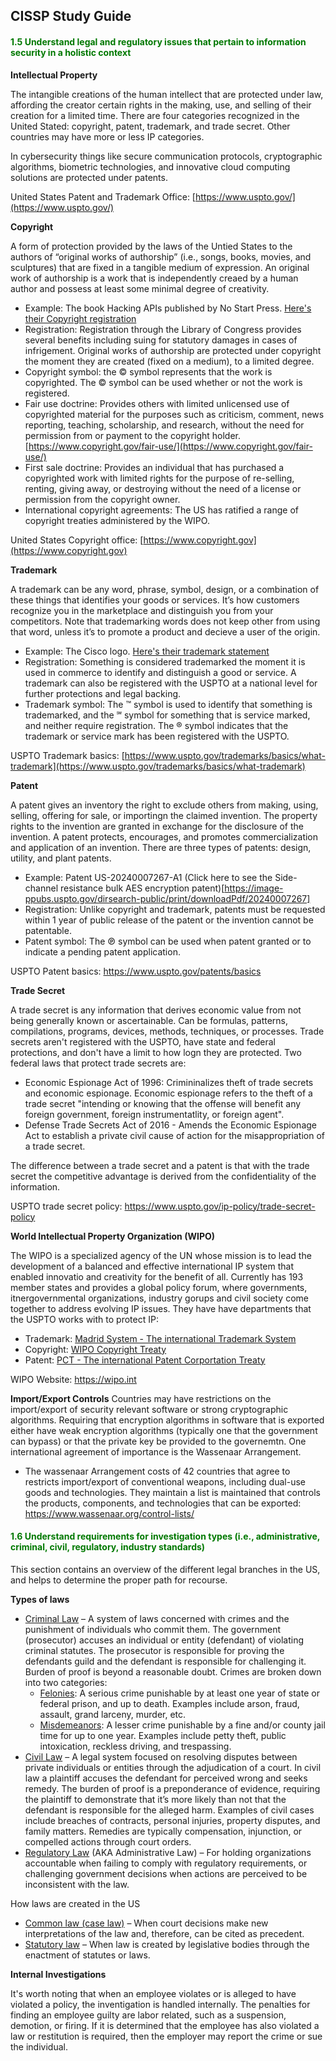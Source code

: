 ## CISSP Study Guide



#### <font color="#007800"><b>1.5 Understand legal and regulatory issues that pertain to information security in a holistic context </b></font>

**Intellectual Property**

The intangible creations of the human intellect that are protected under law, affording the creator certain rights in the making, use, and selling of their creation for a limited time. There are four categories recognized in the United Stated: copyright, patent, trademark, and trade secret. Other countries may have more or less IP categories.

In cybersecurity things like secure communication protocols, cryptographic algorithms, biometric technologies, and innovative cloud computing solutions are protected under patents. 

United States Patent and Trademark Office: [https://www.uspto.gov/](https://www.uspto.gov/)


**Copyright**

A form of protection provided by the laws of the Untied States to the authors of “original works of authorship” (i.e., songs, books, movies, and sculptures) that are fixed in a tangible medium of expression. An original work of authorship is a work that is independently creaed by a human author and possess at least some minimal degree of creativity.
- Example: The book Hacking APIs published by No Start Press. [Here's their Copyright registration](https://cocatalog.loc.gov/cgi-bin/Pwebrecon.cgi?v1=16&ti=1,16&Search%5FArg=hacking&Search%5FCode=TALL&CNT=25&PID=ALcoiuXte0L7IXWxpNoBsCPLFEN7&SEQ=20240107212325)
- Registration: Registration through the Library of Congress provides several benefits including suing for statutory damages in cases of infrigement. Original works of authorship are protected under copyright the moment they are created (fixed on a medium), to a limited degree.
- Copyright symbol: the © symbol represents that the work is copyrighted. The © symbol can be used whether or not the work is registered.
- Fair use doctrine: Provides others with limited unlicensed use of copyrighted material for the purposes such as criticism, comment, news reporting, teaching, scholarship, and research, without the need for permission from or payment to the copyright holder. [https://www.copyright.gov/fair-use/](https://www.copyright.gov/fair-use/)
- First sale doctrine: Provides an individual that has purchased a copyrighted work with limited rights for the purpose of re-selling, renting, giving away, or destroying without the need of a license or permission from the copyright owner.
- International copyright agreements: The US has ratified a range of copyright treaties administered by the WIPO.

United States Copyright office: [https://www.copyright.gov](https://www.copyright.gov)

**Trademark**

A trademark can be any word, phrase, symbol, design, or a combination of these things that identifies your goods or services. It’s how customers recognize you in the marketplace and distinguish you from your competitors. Note that trademarking words does not keep other from using that word, unless it’s to promote a product and decieve a user of the origin.
- Example: The Cisco logo. [Here's their trademark statement](https://www.cisco.com/c/dam/en_us/about/ac50/ac47/downloads/logo/trademark.pdf)
- Registration: Something is considered trademarked the moment it is used in commerce to identify and distinguish a good or service. A trademark can also be registered with the USPTO at a national level for further protections and legal backing.
- Trademark symbol: The ™ symbol is used to identify that something is trademarked, and the ℠ symbol for something that is service marked, and neither require registration. The ® symbol indicates that the trademark or service mark has been registered with the USPTO.

USPTO Trademark basics: [https://www.uspto.gov/trademarks/basics/what-trademark](https://www.uspto.gov/trademarks/basics/what-trademark)

**Patent**

A patent gives an inventory the right to exclude others from making, using, selling, offering for sale, or importingn the claimed invention. The property rights to the invention are granted in exchange for the disclosure of the invention. A patent protects, encourages, and promotes commercialization and application of an invention. There are three types of patents: design, utility, and plant patents.
- Example: Patent US-20240007267-A1 (Click here to see the Side-channel resistance bulk AES encryption patent)[https://image-ppubs.uspto.gov/dirsearch-public/print/downloadPdf/20240007267]
- Registration: Unlike copyright and trademark, patents must be requested within 1 year of public release of the patent or the invention cannot be patentable.
- Patent symbol: The ℗ symbol can be used when patent granted or to indicate a pending patent application.

USPTO Patent basics: https://www.uspto.gov/patents/basics

**Trade Secret**

A trade secret is any information that derives economic value from not being generally known or ascertainable. Can be formulas, patterns, compilations, programs, devices, methods, techniques, or processes. Trade secrets aren't registered with the USPTO, have state and federal protections, and don't have a limit to how logn they are protected. Two federal laws that protect trade secrets are:
- Economic Espionage Act of 1996: Crimininalizes theft of trade secrets and economic espionage. Economic espionage refers to the theft of a trade secret "intending or knowing that the offense will benefit any foreign government, foreign instrumentatlity, or foreign agent".
- Defense Trade Secrets Act of 2016 - Amends the Economic Espionage Act to establish a private civil cause of action for the misappropriation of a trade secret.

The difference between a trade secret and a patent is that with the trade secret the competitive advantage is derived from the confidentiality of the information.

USPTO trade secret policy: https://www.uspto.gov/ip-policy/trade-secret-policy

**World Intellectual Property Organization (WIPO)**

The WIPO is a specialized agency of the UN whose mission is to lead the development of a balanced and effective international IP system that enabled innovatio and creativity for the benefit of all. Currently has 193 member states and provides a global policy forum, where governments, itnergovernmental organizations, industry gorups and civil society come together to address evolving IP issues. They have  have departments that the USPTO works with to protect IP:
- Trademark: [Madrid System - The international Trademark System](https://www.wipo.int/madrid/en/)
- Copyright: [WIPO Copyright Treaty](https://www.wipo.int/treaties/en/ip/wct/)
- Patent: [PCT - The international Patent Corportation Treaty](https://www.wipo.int/pct/en/)

WIPO Website: https://wipo.int

**Import/Export Controls**
Countries  may have restrictions on the import/export of security relevant software or strong cryptographic algorithms. Requiring that encryption algorithms in software that is exported either have weak encryption algorithms (typically one that the government can bypass) or that the private key be provided to the governemtn. One international agreement of importance is the Wassenaar Arrangement.
- The wassenaar Arrangement costs of 42 countries that agree to restricts import/export of conventional weapons, including dual-use goods and technologies. They maintain a list is maintained that controls the products, components, and technologies that can be exported: https://www.wassenaar.org/control-lists/



#### <font color="#007800"><b>1.6 Understand requirements for investigation types (i.e., administrative, criminal, civil, regulatory, industry standards) </b></font>
This section contains an overview of the different legal branches in the US, and helps to determine the proper path for recourse.

**Types of laws**
- <u>Criminal Law</u> – A system of laws concerned with crimes and the punishment of individuals who commit them. The government (prosecutor) accuses an individual or entity (defendant) of violating criminal statutes. The prosecutor is responsible for proving the defendants guild and the defendant is responsible for challenging it. Burden of proof is beyond a reasonable doubt. Crimes are broken down into two categories:
    - <u>Felonies</u>: A serious crime punishable by at least one year of state or federal prison, and up to death. Examples include arson, fraud, assault, grand larceny, murder, etc.
    - <u>Misdemeanors</u>: A lesser crime punishable by a fine and/or county jail time for up to one year. Examples include petty theft, public intoxication, reckless driving, and trespassing.
- <u>Civil Law</u> – A legal system focused on resolving disputes between private individuals or entities through the adjudication of a court. In civil law a plaintiff accuses the defendant for perceived wrong and seeks remedy. The burden of proof is a preponderance of evidence, requiring the plaintiff to demonstrate that it’s more likely than not that the defendant is responsible for the alleged harm. Examples of civil cases include breaches of contracts, personal injuries, property disputes, and family matters. Remedies are typically compensation, injunction, or compelled actions through court orders.
- <u>Regulatory Law</u> (AKA Administrative Law) – For holding organizations accountable when failing to comply with regulatory requirements, or challenging government decisions when actions are perceived to be inconsistent with the law.

How laws are created in the US
- <u>Common law (case law)</u> – When court decisions make new interpretations of the law and, therefore, can be cited as precedent.
- <u>Statutory law</u> – When law is created by legislative bodies through the enactment of statutes or laws.

**Internal Investigations**

It's worth noting that when an employee violates or is alleged to have violated a policy, the inventigation is handled internally. The penalties for finding an employee guilty are labor related, such as a suspension, demotion, or firing. If it is determined that the employee has also violated a law or restitution is required, then the employer may report the crime or sue the individual.




















    
